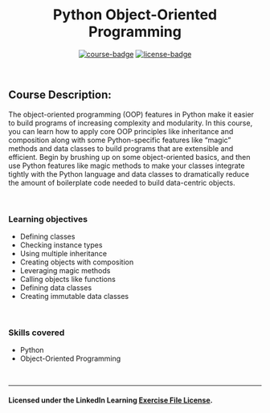 <div align="center">

# Python Object-Oriented Programming

[![course-badge]][course-link]
[![license-badge]][LICENSE]

</div>

<!-- badge info -->
[course-badge]:https://img.shields.io/badge/learning-Python-white?logo=Linkedin&labelColor=blue&style=for-the-badge
[course-link]:https://www.linkedin.com/learning/python-object-oriented-programming "Python Object-Oriented Programming"
[license-badge]:https://img.shields.io/badge/learning-license-success?logo=Linkedin&labelColor=black&style=for-the-badge

<br>

## Course Description:
The object-oriented programming (OOP) features in Python make it easier to build programs of increasing complexity and modularity. In this course, you can learn how to apply core OOP principles like inheritance and composition along with some Python-specific features like “magic” methods and data classes to build programs that are extensible and efficient. Begin by brushing up on some object-oriented basics, and then use Python features like magic methods to make your classes integrate tightly with the Python language and data classes to dramatically reduce the amount of boilerplate code needed to build data-centric objects.

<br>

### Learning objectives
- Defining classes
- Checking instance types
- Using multiple inheritance
- Creating objects with composition
- Leveraging magic methods
- Calling objects like functions
- Defining data classes
- Creating immutable data classes

<br>

### Skills covered
- Python
- Object-Oriented Programming

<br>

---
#### Licensed under the LinkedIn Learning [Exercise File License][LICENSE].

[LICENSE]:../../LICENSE "LinkedIn Learning License"